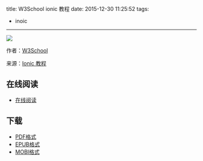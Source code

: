 title: W3School ionic 教程
date: 2015-12-30 11:25:52
tags:
  - inoic
---

![](https://ek8whxe.cloudimg.io/s/width/226/https://www.gitbook.com/cover/book/wizardforcel/w3school-ionic.jpg?build=1451445762585&v=12.0.2)

作者：[W3School](http://www.w3cschool.cc/)

来源：[Ionic 教程](http://www.w3cschool.cc/ionic/ionic-tutorial.html)

<!--more-->

## 在线阅读 ##

+ [在线阅读](https://www.gitbook.com/book/wizardforcel/w3school-ionic/details)

## 下载 ##

+ [PDF格式](https://www.gitbook.com/download/pdf/book/wizardforcel/w3school-ionic)
+ [EPUB格式](https://www.gitbook.com/download/epub/book/wizardforcel/w3school-ionic)
+ [MOBI格式](https://www.gitbook.com/download/mobi/book/wizardforcel/w3school-ionic)